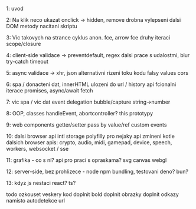 1: uvod

2: Na klik neco ukazat	onclick -> hidden, remove
	drobna vylepseni
	dalsi DOM metody
	nacitani skriptu

3: Vic takovych na strance	cyklus
	anon. fce, arrow fce
	druhy iteraci
	scope/closure

4: client-side validace -> preventdefault, regex
	dalsi prace s udalostmi, blur
	try-catch
	timeout

5: async validace -> xhr, json
	alternativni rizeni toku kodu
	falsy values
	cors

6: spa / donacteni dat, innerHTML
	ulozeni do url / history api
	fcionalni iterace
	promises, async/await fetch

7: vic spa / vic dat
	event delegation
	bubble/capture
	string->number

8: OOP, classes
	handleEvent, abortcontroller?
	this
	prototypy

9: web components
	getter/setter
	pass by value/ref
	custom events

10: dalsi browser api
	intl
	storage
	polyfilly pro nejaky api
	zmineni kotle dalsich browser apis: crypto, audio, midi, gamepad, device, speech, workers, websocket / sse

11: grafika	- co s ni? api pro praci s opraskama?
	svg
	canvas
	webgl

12: server-side, bez prohlizece -	node
	npm
	bundling, testovani
	deno? bun?

13: kdyz js nestaci			react?	ts?


todo
  ozkouset veskery kod
  doplnit bold
  doplnit obrazky
  doplnit odkazy namisto autodetekce url

